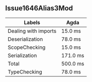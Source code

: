 
## Issue1646Alias3Mod

Labels|Agda
---|---
Dealing with imports|15.0 ms
Deserialization|78.0 ms
ScopeChecking|15.0 ms
Serialization|171.0 ms
Total|500.0 ms
TypeChecking|78.0 ms

